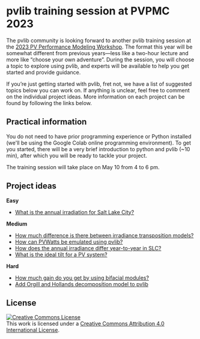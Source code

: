 # pvlib training session at PVPMC 2023
The pvlib community is looking forward to another pvlib training session at the [2023 PV Performance Modeling Workshop](https://pvpmc.sandia.gov/resources-and-events/events/). The format this year will be somewhat different from previous years—less like a two-hour lecture and more like “choose your own adventure”. During the session, you will choose a topic to explore using pvlib, and experts will be available to help you get started and provide guidance.

If you’re just getting started with pvlib, fret not, we have a list of suggested topics below you can work on. If anything is unclear, feel free to comment on the individual project ideas. More information on each project can be found by following the links below.

## Practical information
You do not need to have prior programming experience or Python installed (we'll be using the Google Colab online programming environment). To get you started, there will be a very brief introduction to python and pvlib (~10 min), after which you will be ready to tackle your project.

The training session will take place on May 10 from 4 to 6 pm.


## Project ideas

**Easy**
- [What is the annual irradiation for Salt Lake City?](https://github.com/PVSC-Python-Tutorials/PVPMC_2023/discussions/7)

**Medium**
- [How much difference is there between irradiance transposition models?](https://github.com/PVSC-Python-Tutorials/PVPMC_2023/discussions/6)
- [How can PVWatts be emulated using pvlib?](https://github.com/PVSC-Python-Tutorials/PVPMC_2023/discussions/8)
- [How does the annual irradiance differ year-to-year in SLC?](https://github.com/PVSC-Python-Tutorials/PVPMC_2023/discussions/9)
- [What is the ideal tilt for a PV system?](https://github.com/PVSC-Python-Tutorials/PVPMC_2023/discussions/10)

**Hard**
- [How much gain do you get by using bifacial modules?](https://github.com/PVSC-Python-Tutorials/PVPMC_2023/discussions/11)
- [Add Orgill and Hollands decomposition model to pvlib](https://github.com/PVSC-Python-Tutorials/PVPMC_2023/discussions/12)


## License
<a rel="license" href="http://creativecommons.org/licenses/by/4.0/"><img alt="Creative Commons License" style="border-width:0" src="https://i.creativecommons.org/l/by/4.0/88x31.png" /></a><br />This work is licensed under a <a rel="license" href="http://creativecommons.org/licenses/by/4.0/">Creative Commons Attribution 4.0 International License</a>.
